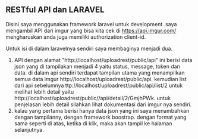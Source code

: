    ##        RESTful API dan LARAVEL
   
Disini saya menggunakan framework laravel untuk development. saya mengambil API dari imgur yang bisa kita cek di https://api.imgur.com/ mengharuskan anda juga memiliki authorization client-id. 

Untuk isi di dalam laravelnya sendiri saya membaginya menjadi dua. 
1. API dengan alamat "http://localhost/uploadrest/public/api"
    ini berisi data json yang di tampilakan menjadi 4 yaitu status, message, token dan data. di dalam api sendiri terdapat tampilan utama yang menampilkan semua data imgur http://localhost/uploadrest/public/api. kemudian list dari api sebelumnya ttp://localhost/uploadrest/public/api/list/2 untuk melihat lebih detail yaitu  http://localhost/uploadrest/public//api/detail/2/GmjhPWk. untuk penjelasan lebih detail silahkan lihat dokumentasi dari imgur nya sendiri.
2. kalau yang pertama berisi hanya data json yang ini saya menambahkan dengan tampilanny, dengan framework boostrap. dengan format yang sama seperti di atas, ketika di klik, maka akan tampil ke halaman selanjutnya.

